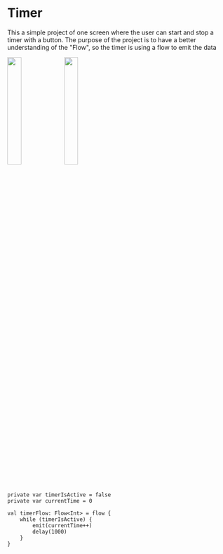 # Timer
This a simple project of one screen where the user can start and stop a timer with a button. The purpose of the project is to have a better understanding of the "Flow", so the timer is using a flow to emit the data

<img src="https://github.com/lwysAndroid/Timer/assets/30638469/0d6985cb-553a-4d12-aa2a-bc57d1d32fa2" width=25% height=25%>
<img src="https://github.com/lwysAndroid/Timer/assets/30638469/7af1c57f-8448-4b39-9a48-8dd7498ae5c8" width=25% height=25%>

    private var timerIsActive = false
    private var currentTime = 0
    
    val timerFlow: Flow<Int> = flow {
        while (timerIsActive) {
            emit(currentTime++)
            delay(1000)
        }
    }
